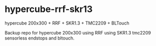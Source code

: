 # hypercube-rrf-skr13
hypercube 200x300 + RRF + SKR1.3 + TMC2209 + BLTouch


Backup repo for hypercube 200x300 using RRF using SKR1.3 tmc2209 sensorless endstops and bltouch.
